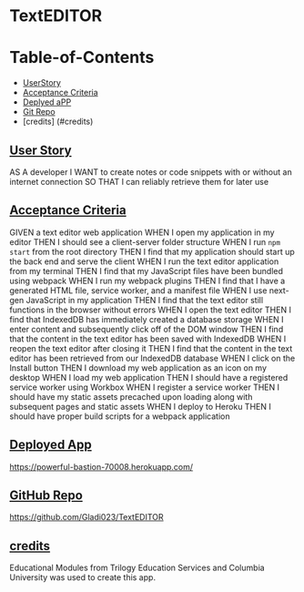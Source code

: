 # TextEDITOR
# Table-of-Contents

  * [UserStory](#userstory)
  * [Acceptance Criteria](#acceptance-criteria)
  * [Deplyed aPP](#deployed-app)
  * [Git Repo](#git-repo)
  * [credits] (#credits)


## [User Story](#table-of-contents)

AS A developer
I WANT to create notes or code snippets with or without an internet connection
SO THAT I can reliably retrieve them for later use

## [Acceptance Criteria](#table-of-contents)
GIVEN a text editor web application
WHEN I open my application in my editor
THEN I should see a client-server folder structure
WHEN I run `npm start` from the root directory
THEN I find that my application should start up the back end and serve the client
WHEN I run the text editor application from my terminal
THEN I find that my JavaScript files have been bundled using webpack
WHEN I run my webpack plugins
THEN I find that I have a generated HTML file, service worker, and a manifest file
WHEN I use next-gen JavaScript in my application
THEN I find that the text editor still functions in the browser without errors
WHEN I open the text editor
THEN I find that IndexedDB has immediately created a database storage
WHEN I enter content and subsequently click off of the DOM window
THEN I find that the content in the text editor has been saved with IndexedDB
WHEN I reopen the text editor after closing it
THEN I find that the content in the text editor has been retrieved from our IndexedDB database
WHEN I click on the Install button
THEN I download my web application as an icon on my desktop
WHEN I load my web application
THEN I should have a registered service worker using Workbox
WHEN I register a service worker
THEN I should have my static assets precached upon loading along with subsequent pages and static assets
WHEN I deploy to Heroku
THEN I should have proper build scripts for a webpack application

## [Deployed App](#deployed-app)
https://powerful-bastion-70008.herokuapp.com/

## [GitHub Repo](#github-repo)
https://github.com/Gladi023/TextEDITOR

## [credits](#credits)
Educational Modules from Trilogy Education Services and Columbia University was used to create this app.